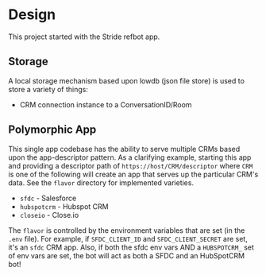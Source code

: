 # Design

This project started with the Stride refbot app.

## Storage

A local storage mechanism based upon lowdb (json file store) is used to store a variety of things:

* CRM connection instance to a ConversationID/Room

## Polymorphic App

This single app codebase has the ability to serve multiple CRMs based upon the app-descriptor pattern. As a clarifying example, starting this app and providing a descriptor path of `https://host/CRM/descriptor` where `CRM` is one of the following will create an app that serves up the particular CRM's data. See the `flavor` directory for implemented varieties.

* `sfdc` - Salesforce
* `hubspotcrm` - Hubspot CRM
* `closeio` - Close.io 

The `flavor` is controlled by the environment variables that are set (in the `.env` file). For example, if `SFDC_CLIENT_ID` and `SFDC_CLIENT_SECRET` are set, it's an `sfdc` CRM app. Also, if both the sfdc env vars AND a `HUBSPOTCRM_` set of env vars are set, the bot will act as both a SFDC and an HubSpotCRM bot!